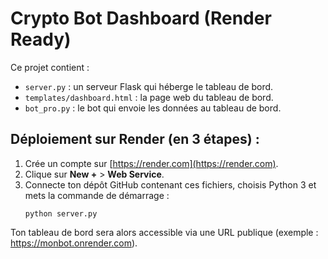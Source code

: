 
# Crypto Bot Dashboard (Render Ready)

Ce projet contient :
- `server.py` : un serveur Flask qui héberge le tableau de bord.
- `templates/dashboard.html` : la page web du tableau de bord.
- `bot_pro.py` : le bot qui envoie les données au tableau de bord.

## Déploiement sur Render (en 3 étapes) :
1. Crée un compte sur [https://render.com](https://render.com).
2. Clique sur **New +** > **Web Service**.
3. Connecte ton dépôt GitHub contenant ces fichiers, choisis Python 3 et mets la commande de démarrage :  
   ```
   python server.py
   ```

Ton tableau de bord sera alors accessible via une URL publique (exemple : https://monbot.onrender.com).
